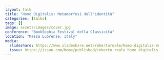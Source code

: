 ```yaml
---
layout: talk
title: "Homo Digitalis: Metamorfosi dell'identità"
categories: [talks]
tags: []
image: assets/images/cover.jpg
conference: "BookSophia Festival della Classicità"
location: "Massa Lubrense, Italy"
media:
  slideshare: https://www.slideshare.net/robertoreale/homo-digitalis-metamorfosi-dellidentit
  issuu: https://issuu.com/home/published/roberto_reale_homo_digitalis_2018.p
---
```

